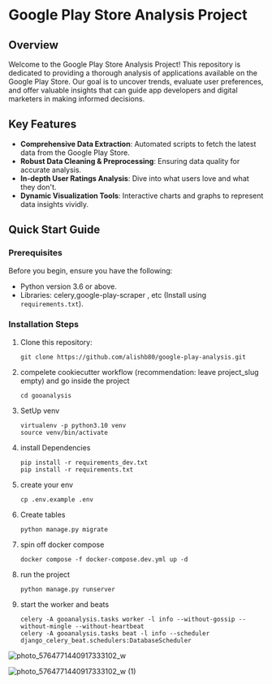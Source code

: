 # Google Play Store Analysis Project

## Overview
Welcome to the Google Play Store Analysis Project! This repository is dedicated to providing a thorough analysis of applications available on the Google Play Store. Our goal is to uncover trends, evaluate user preferences, and offer valuable insights that can guide app developers and digital marketers in making informed decisions.

## Key Features
- **Comprehensive Data Extraction**: Automated scripts to fetch the latest data from the Google Play Store.
- **Robust Data Cleaning & Preprocessing**: Ensuring data quality for accurate analysis.
- **In-depth User Ratings Analysis**: Dive into what users love and what they don't.
- **Dynamic Visualization Tools**: Interactive charts and graphs to represent data insights vividly.

## Quick Start Guide
### Prerequisites
Before you begin, ensure you have the following:
- Python version 3.6 or above.
- Libraries: celery,google-play-scraper , etc (Install using `requirements.txt`).

### Installation Steps
1. Clone this repository:
   ```shell
   git clone https://github.com/alishb80/google-play-analysis.git
    ```
2. compelete cookiecutter workflow (recommendation: leave project_slug empty) and go inside the project
    ```shell
    cd gooanalysis
    ```

3. SetUp venv
    ```shell
    virtualenv -p python3.10 venv
    source venv/bin/activate
    ```

4. install Dependencies
    ```shell
    pip install -r requirements_dev.txt
    pip install -r requirements.txt
    ```

5. create your env
    ```
    cp .env.example .env
    ```

6. Create tables
    ```
    python manage.py migrate
    ```

7. spin off docker compose
    ```
    docker compose -f docker-compose.dev.yml up -d
    ```

8. run the project
    ```
    python manage.py runserver
    ```

9. start the worker and beats
    ```
    celery -A gooanalysis.tasks worker -l info --without-gossip --without-mingle --without-heartbeat
    celery -A gooanalysis.tasks beat -l info --scheduler django_celery_beat.schedulers:DatabaseScheduler
    ```

![photo_5764771440917333102_w](https://github.com/alishb80/google-play-analysis/assets/53411387/4aca7575-33de-4bbe-acf0-125bc0dcabb1)

![photo_5764771440917333102_w (1)](https://github.com/alishb80/google-play-analysis/assets/53411387/ccbd8718-9e32-492f-ac04-b4159d4d83e8)
